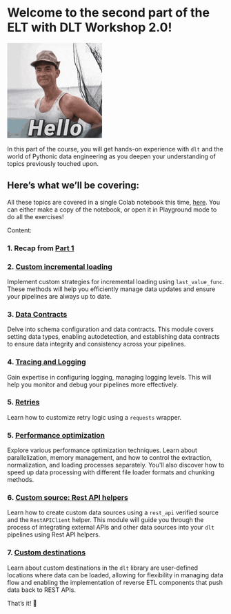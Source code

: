 # Welcome to the second part of the ELT with DLT Workshop 2.0!

![hi.gif](hi.gif)

In this part of the course, you will get hands-on experience with `dlt` and the world of Pythonic data engineering as you deepen your understanding of topics previously touched upon.

## **Here’s what we’ll be covering:**

All these topics are covered in a single Colab notebook this time, [here](https://colab.research.google.com/drive/1u3sOsQpUJ1cCNbKs4ExobPxklk5wEeaF?usp=sharing). You can either make a copy of the notebook, or open it in Playground mode to do all the exercises!

Content:
### 1. Recap from [Part 1](../part1)
### 2. [Custom incremental loading](https://colab.research.google.com/drive/15c2PSsqB6Wlsx4soKV8a-QEGIuJKdmAc)
Implement custom strategies for incremental loading using `last_value_func`. These methods will help you efficiently manage data updates and ensure your pipelines are always up to date.
### 3. [Data Contracts](https://colab.research.google.com/drive/1BOUvAzP7_H0NvXhZOtNsJO-Nn3c30dXL)
Delve into schema configuration and data contracts. This module covers setting data types, enabling autodetection, and establishing data contracts to ensure data integrity and consistency across your pipelines.
### 4. [Tracing and Logging](https://colab.research.google.com/drive/1JdgwPlnKJ4oCDEIX7_dzzJhS9oqaGNv7)
Gain expertise in configuring logging, managing logging levels. This will help you monitor and debug your pipelines more effectively.
### 5. [Retries](https://colab.research.google.com/drive/1wqeIv0nD6S9r8ImJEbZ_PYBgeE3C3kMO)
Learn how to customize retry logic using a `requests` wrapper.
### 5. [Performance optimization](https://colab.research.google.com/drive/1aC2V27rNko2dLkb2IP4UmiyhtD3MoqFX)
Explore various performance optimization techniques. Learn about parallelization, memory management, and how to control the extraction, normalization, and loading processes separately. You'll also discover how to speed up data processing with different file loader formats and chunking methods.
### 6. [Custom source: Rest API helpers](https://colab.research.google.com/drive/1CRaS_4HEST9pvIiFZ2JW5HJZqLP_LeI-#scrollTo=-TqpaPEKkqKq)
Learn how to create custom data sources using a `rest_api` verified source and the `RestAPIClient` helper. This module will guide you through the process of integrating external APIs and other data sources into your `dlt` pipelines using Rest API helpers.
### 7. [Custom destinations](https://colab.research.google.com/drive/1UA4UCSO5UGngu_upUvorvPuarSxw7wVK?usp=sharing)
Learn about custom destinations in the `dlt` library are user-defined locations where data can be loaded, allowing for flexibility in managing data flow and enabling the implementation of reverse ETL components that push data back to REST APIs.

That’s it! 🎉